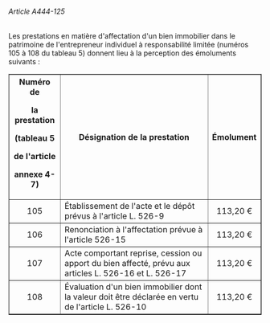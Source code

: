 ###### Article A444-125

Les prestations en matière d'affectation d'un bien immobilier dans le patrimoine de l'entrepreneur individuel à responsabilité limitée (numéros 105 à 108 du tableau 5) donnent lieu à la perception des émoluments suivants :

<table border="1"><tbody>
 <tr>
  <th>Numéro de

la prestation

(tableau 5

de l'article

annexe 4-7)</th>
  <th>Désignation de la prestation</th>
  <th>Émolument</th>
 </tr>
 <tr>
  <td align="center">105</td>
  <td>Établissement de l'acte et le dépôt prévus à l'article L. 526-9</td>
  <td align="center">113,20 €</td>
 </tr>
 <tr>
  <td align="center">106</td>
  <td>Renonciation à l'affectation prévue à l'article 526-15</td>
  <td align="center">113,20 €</td>
 </tr>
 <tr>
  <td align="center">107</td>
  <td>Acte comportant reprise, cession ou apport du bien affecté, prévu aux articles L. 526-16 et L. 526-17</td>
  <td align="center">113,20 €</td>
 </tr>
 <tr>
  <td align="center">108</td>
  <td>Évaluation d'un bien immobilier dont la valeur doit être déclarée en vertu de l'article L. 526-10</td>
  <td align="center">113,20 €</td>
 </tr>
</tbody></table>

